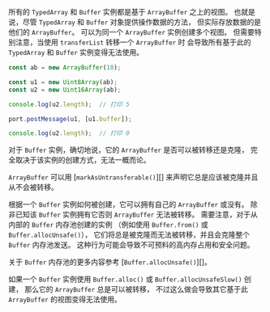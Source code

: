 
所有的 `TypedArray` 和 `Buffer` 实例都是基于 `ArrayBuffer` 之上的视图。
也就是说，尽管 `TypedArray` 和 `Buffer` 对象提供操作数据的方法，
但实际存放数据的是他们的 `ArrayBuffer`。
可以为同一个 `ArrayBuffer` 实例创建多个视图。
但需要特别注意，当使用 `transferList` 转移一个 `ArrayBuffer` 时
会导致所有基于此的 `TypedArray` 和 `Buffer` 实例变得无法使用。

```js
const ab = new ArrayBuffer(10);

const u1 = new Uint8Array(ab);
const u2 = new Uint16Array(ab);

console.log(u2.length);  // 打印 5

port.postMessage(u1, [u1.buffer]);

console.log(u2.length);  // 打印 0
```

对于 `Buffer` 实例，确切地说，它的 `ArrayBuffer` 是否可以被转移还是克隆，
完全取决于该实例的创建方式，无法一概而论。

`ArrayBuffer` 可以用 [`markAsUntransferable()`][] 来声明它总是应该被克隆并且从不会被转移。

根据一个 `Buffer` 实例如何被创建，它可以拥有自己的 `ArrayBuffer` 或没有。
除非已知该 `Buffer` 实例拥有它否则 `ArrayBuffer` 无法被转移。
需要注意，对于从内部的 `Buffer` 内存池创建的实例
（例如使用 `Buffer.from()` 或 `Buffer.allocUnsafe()`），
它们将总是被克隆而无法被转移，并且会克隆整个 `Buffer` 内存池发送。
这种行为可能会导致不可预料的高内存占用和安全问题。

关于 `Buffer` 内存池的更多内容参考 [`Buffer.allocUnsafe()`][]。

如果一个 `Buffer` 实例使用 `Buffer.alloc()` 或 `Buffer.allocUnsafeSlow()` 创建，
那么它的 `ArrayBuffer` 总是可以被转移，
不过这么做会导致其它基于此 `ArrayBuffer` 的视图变得无法使用。

